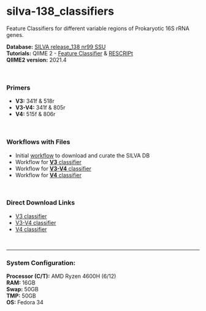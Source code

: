 # silva-138_classifiers
Feature Classifiers for different variable regions of Prokaryotic 16S rRNA genes.  

**Database:** [SILVA release_138 nr99 SSU](https://www.arb-silva.de/fileadmin/silva_databases/release_138/Exports/SILVA_138_SSURef_NR99_tax_silva.fasta.gz)  
**Tutorials:** QIIME 2 - [Feature Classifier](https://docs.qiime2.org/2021.4/tutorials/feature-classifier/) & [RESCRIPt](https://forum.qiime2.org/t/processing-filtering-and-evaluating-the-silva-database-and-other-reference-sequence-data-with-rescript/15494)  
**QIIME2 version:** 2021.4

<br>

### Primers
- **V3:** 341f & 518r
- **V3-V4:** 341f & 805r
- **V4:** 515f & 806r

<br>

### Workflows with Files
- Initial [workflow](Get_silva-138&filter.md) to download and curate the SILVA DB
- Workflow for [**V3** classifier](V3_classifier.md)
- Workflow for [**V3-V4** classifier](V3-V4_classifier.md) 
- Workflow for [**V4** classifier](V4_classifier.md)

<br>

### Direct Download Links
- [V3 classifier](https://mega.nz/folder/EH5kGJoI#LMADRhcXuUWhExFLRTcghw)
- [V3-V4 classifier](https://mega.nz/folder/kbAkjDrT#0XV7sNKg7_ljTTbIKBwTSQ)
- [V4 classifier](https://mega.nz/folder/9eIwyBSb#E61q1s1lbkxQ6kzxCW-qNg)

<br>

---

### System Configuration:  
**Processor (C/T):** AMD Ryzen 4600H (6/12)  
**RAM:** 16GB  
**Swap:** 50GB  
**TMP:** 50GB  
**OS:** Fedora 34  
